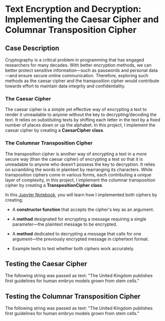# Text Encryption and Decryption: Implementing the Caesar Cipher and Columnar Transposition Cipher

## Case Description

Cryptography is a critical problem in programming that has engaged researchers for many decades. With better encryption methods, we can better protect sensitive information—such as passwords and personal data—and ensure secure online communication. Therefore, exploring such methods as the caesar cipher and the transposition cipher would contribute towards effort to maintain data integrity and confidentiality.

### The Caesar Cipher

The caesar cipher is a simple yet effective way of encrypting a text to render it unreadable to anyone without the key to decrypting/decoding the text. It relies on substituting texts by shifting each letter in the text by a fixed number of places down or up the alphabet. In this project, I implement the caesar cipher by creating a **CaesarCipher class**.

### The Columnar Transposition Cipher

The transposition cipher is another way of encrypting a text in a more secure way (than the caesar cipher) of encrypting a text so that it is unreadable to anyone who doesn’t possess the key to decryption. It relies on scrambling the words in plaintext by rearranging its characters. While transposition ciphers come in various forms, each contributing a unique layer of complexity, in this project, I implement the columnar transposition cipher by creating a **TranspositionCipher class**.

In this [Jupyter Notebook](URL), you will learn how I implemented both ciphers by creating:

* A **constructor function** that accepts the cipher's key as an argument.
  
* A **method** designated for encrypting a message requiring a single parameter—the plaintext message to be encrypted.
  
* A **method** dedicated to decrypting a message that calls for one argument—the previously encrypted message in ciphertext format.

* Example texts to test whether both ciphers work accurately.

## Testing the Caesar Cipher

The following string was passed as text: "The United Kingdom publishes first guidelines for human embryo models grown from stem cells."


## Testing the Columnar Transposition Cipher

The following string was passed as text: "The United Kingdom publishes first guidelines for human embryo models grown from stem cells."
